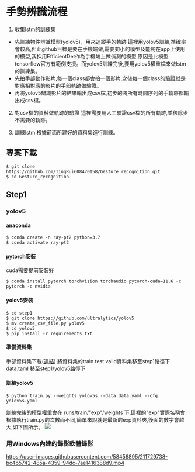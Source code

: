 # 手勢辨識流程
1. 收集lstm的訓練集
* 先訓練物件辨識模型(yolov5)，用來追蹤手的軌跡
這裡用yolov5訓練,準確率會較高,但此github目標是要在手機端做,需要夠小的模型及能夠在app上使用的模型,我採用EfficientDet作為手機端上做偵測的模型,原因是此模型tensorflow官方有範例支援。而yolov5訓練完後,要用yolov5權重檔來做lstm的訓練集。
* 先拍手部動作影片,每一個class都會拍一個影片,之後每一個class的驗證就是對應相對應的影片的手部軌跡做驗證。
* 再將yolov5辨識影片的結果輸出成csv檔,初步的將所有時間序列的手軌跡都輸出成csv檔。

2. 對csv檔的資料做軌跡的驗證
這裡需要用人工驗證csv檔的所有軌跡,並移除步不需要的軌跡。

3. 訓練lstm
根據前面所建好的資料集進行訓練。


## 專案下載
```
$ git clone https://github.com/TingRui608470158/Gesture_recognition.git
$ cd Gesture_recognition
```
## Step1 
### yolov5

#### anaconda
```
$ conda create -n ray-pt2 python=3.7
$ conda activate ray-pt2
```
#### pytorch安裝
cuda需要提前安裝好
```
$ conda install pytorch torchvision torchaudio pytorch-cuda=11.6 -c pytorch -c nvidia
```
#### yolov5安裝
```
$ cd step1
$ git clone https://github.com/ultralytics/yolov5  
$ mv create_csv_file.py yolov5
$ cd yolov5
$ pip install -r requirements.txt  
```

#### 準備資料集
手部資料集下載([連結](https://drive.google.com/file/d/1N59Gne5AfxXC6mqmHFVToakzUHqRj8nz/view?usp=share_link))
將資料集的train test valid資料集移至step1路徑下
data.taml 移至step1/yolov5路徑下


#### 訓練yolov5
```
$ python train.py --weights yolov5s --data data.yaml --cfg yolov5s.yaml
```
訓練完後的模型權重會在 runs/train/"exp"/weights 下,這裡的"exp"實際名稱會根據執行train.py的次數而不同,簡單來說就是最新的exp資料夾,後面的數字會越大,如下圖所示。
![](https://i.imgur.com/5Yilcj8.png)

### 用Windows內建的錄影軟體錄影


https://user-images.githubusercontent.com/58456895/211729738-bc4b5742-485a-4359-94dc-7ae1416388d9.mp4




